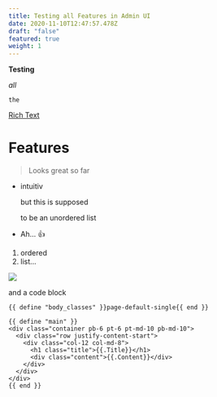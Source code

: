 ```yaml
---
title: Testing all Features in Admin UI
date: 2020-11-10T12:47:57.478Z
draft: "false"
featured: true
weight: 1
---
```

**Testing**

*all*

`the`

[Rich Text](https://en.wikipedia.org/wiki/Rich_Text_Format)

# Features

> Looks great so far

* intuitiv

  but this is supposed

  to be an unordered list
* Ah... 👍

1. ordered
2. list...

![](/images/solar_orbiter_artist_impression_20190916_1_0.jpg)

and a code block

```
{{ define "body_classes" }}page-default-single{{ end }}

{{ define "main" }}
<div class="container pb-6 pt-6 pt-md-10 pb-md-10">
  <div class="row justify-content-start">
    <div class="col-12 col-md-8">
      <h1 class="title">{{.Title}}</h1>
      <div class="content">{{.Content}}</div>
    </div>
  </div>
</div>
{{ end }}
```